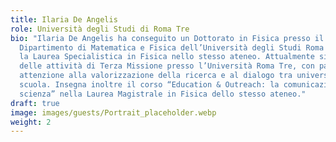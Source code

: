 ```yaml
---
title: Ilaria De Angelis
role: Università degli Studi di Roma Tre
bio: "Ilaria De Angelis ha conseguito un Dottorato in Fisica presso il
  Dipartimento di Matematica e Fisica dell’Università degli Studi Roma Tre, dopo
  la Laurea Specialistica in Fisica nello stesso ateneo. Attualmente si occupa
  delle attività di Terza Missione presso l’Università Roma Tre, con particolare
  attenzione alla valorizzazione della ricerca e al dialogo tra università e
  scuola. Insegna inoltre il corso “Education & Outreach: la comunicazione della
  scienza” nella Laurea Magistrale in Fisica dello stesso ateneo."
draft: true
image: images/guests/Portrait_placeholder.webp
weight: 2
---
```

